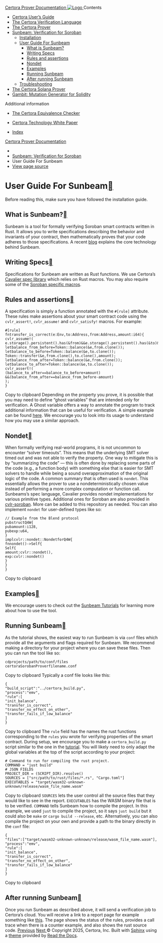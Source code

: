 [ Certora Prover Documentation ![Logo](https://docs.certora.com/en/latest/_static/Certora_Logo_Black.svg) ](https://docs.certora.com/en/latest/index.html)
Contents
  * [Certora User’s Guide](https://docs.certora.com/en/latest/docs/user-guide/index.html)
  * [The Certora Verification Language](https://docs.certora.com/en/latest/docs/cvl/index.html)
  * [The Certora Prover](https://docs.certora.com/en/latest/docs/prover/index.html)
  * [Sunbeam: Verification for Soroban](https://docs.certora.com/en/latest/docs/sunbeam/index.html)
    * [Installation](https://docs.certora.com/en/latest/docs/sunbeam/installation.html)
    * [User Guide For Sunbeam](https://docs.certora.com/en/latest/docs/sunbeam/usage.html)
      * [What is Sunbeam?](https://docs.certora.com/en/latest/docs/sunbeam/usage.html#what-is-sunbeam)
      * [Writing Specs](https://docs.certora.com/en/latest/docs/sunbeam/usage.html#writing-specs)
      * [Rules and assertions](https://docs.certora.com/en/latest/docs/sunbeam/usage.html#rules-and-assertions)
      * [Nondet](https://docs.certora.com/en/latest/docs/sunbeam/usage.html#nondet)
      * [Examples](https://docs.certora.com/en/latest/docs/sunbeam/usage.html#examples)
      * [Running Sunbeam](https://docs.certora.com/en/latest/docs/sunbeam/usage.html#running-sunbeam)
      * [After running Sunbeam](https://docs.certora.com/en/latest/docs/sunbeam/usage.html#after-running-sunbeam)
    * [Troubleshooting](https://docs.certora.com/en/latest/docs/sunbeam/troubleshooting.html)
  * [The Certora Solana Prover](https://docs.certora.com/en/latest/docs/solana/index.html)
  * [Gambit: Mutation Generator for Solidity](https://docs.certora.com/en/latest/docs/gambit/index.html)


Additional information
  * [The Certora Equivalence Checker](https://docs.certora.com/en/latest/docs/equiv-check/index.html)
  * [Certora Technology White Paper](https://docs.certora.com/en/latest/docs/whitepaper/index.html)


  * [Index](https://docs.certora.com/en/latest/genindex.html)


[Certora Prover Documentation](https://docs.certora.com/en/latest/index.html)
  * [](https://docs.certora.com/en/latest/index.html)
  * [Sunbeam: Verification for Soroban](https://docs.certora.com/en/latest/docs/sunbeam/index.html)
  * User Guide For Sunbeam
  * [ View page source](https://docs.certora.com/en/latest/_sources/docs/sunbeam/usage.rst.txt)


# User Guide For Sunbeam[](https://docs.certora.com/en/latest/docs/sunbeam/usage.html#user-guide-for-sunbeam "Link to this heading")
Before reading this, make sure you have followed the installation guide.
## What is Sunbeam?[](https://docs.certora.com/en/latest/docs/sunbeam/usage.html#what-is-sunbeam "Link to this heading")
Sunbeam is a tool for formally verifying Soroban smart contracts written in Rust. It allows you to write specifications describing the behavior and invariants of your contract, then mathematically proves that your code adheres to those specifications. A recent [blog](https://certora.vercel.app/blog/formally-verifying-webassembly) explains the core technology behind Sunbeam.
## Writing Specs[](https://docs.certora.com/en/latest/docs/sunbeam/usage.html#writing-specs "Link to this heading")
Specifications for Sunbeam are written as Rust functions. We use Certora’s [Cavalier spec library](https://github.com/Certora/cvlr) which relies on Rust macros. You may also require some of the [Soroban specific macros](https://github.com/Certora/cvlr-soroban/).
## Rules and assertions[](https://docs.certora.com/en/latest/docs/sunbeam/usage.html#rules-and-assertions "Link to this heading")
A specification is simply a function annotated with the `#[rule]` attribute. These rules make assertions about your smart contract code using the `cvlr_assert!`, `cvlr_assume!` and `cvlr_satisfy!` macros. For example:
```
#[rule]
fntransfer_is_correct(e:Env,to:Address,from:Address,amount:i64){
cvlr_assume!(
e.storage().persistent().has(&from)&&e.storage().persistent().has(&to)&&to!=from);
letbalance_from_before=Token::balance(&e,from.clone());
letbalance_to_before=Token::balance(&e,to.clone());
Token::transfer(&e,from.clone(),to.clone(),amount);
letbalance_from_after=Token::balance(&e,from.clone());
letbalance_to_after=Token::balance(&e,to.clone());
cvlr_assert!(
(balance_to_after==balance_to_before+amount)
&&(balance_from_after==balance_from_before-amount)
);
}

```
Copy to clipboard
Depending on the property you prove, it is possible that you may need to define “ghost variables” that are intended only for verification. A Ghost variable offers a way to annotate the program to track additional information that can be useful for verification. A simple example can be found [here](https://github.com/Certora/reflector-subscription-contract/blob/51944577dc4536e9cf9711db6e125fe1e2254054/src/lib.rs#L44). We encourage you to look into its usage to understand how you may use a similar approach.
## Nondet[](https://docs.certora.com/en/latest/docs/sunbeam/usage.html#nondet "Link to this heading")
When formally verifying real-world programs, it is not uncommon to encounter “solver timeouts”. This means that the underlying SMT solver timed out and was not able to verify the property. One way to mitigate this is by “summarizing the code” — this is often done by replacing some parts of the code (e.g., a function body) with something else that is easier for SMT solvers to handle while being a sound overapproximation of the original logic of the code.
A common summary that is often used is `nondet`. This essentially allows the prover to use a nondeterministically chosen value instead of performing a more complex computation or function call. Sunbeams’s spec language, Cavalier provides nondet implementations for various primitive types. Additional ones for Soroban are also provided in [cvlr-soroban](https://github.com/Certora/cvlr-soroban/blob/main/cvlr-soroban/src/nondet.rs). More can be added to this repository as needed.
You can also implement `nondet` for user-defined types like so:
```
// Example from the Blend protocol
pubstructQ4W{
pubamount:i128,
pubexp:u64,
}
implcvlr::nondet::NondetforQ4W{
fnnondet()->Self{
Self{
amount:cvlr::nondet(),
exp:cvlr::nondet()
}
}
}

```
Copy to clipboard
## Examples[](https://docs.certora.com/en/latest/docs/sunbeam/usage.html#examples "Link to this heading")
We encourage users to check out the [Sunbeam Tutorials](https://certora-sunbeam-tutorials.readthedocs-hosted.com/en/latest/) for learning more about how to use the tool.
## Running Sunbeam[](https://docs.certora.com/en/latest/docs/sunbeam/usage.html#running-sunbeam "Link to this heading")
As the tutorial shows, the easiest way to run Sunbeam is via `conf` files which provide all the arguments and flags required for Sunbeam. We recommend making a directory for your project where you can save these files. Then you can run the tool like so:
```
cdprojects/path/to/conf/files
certoraSorobanProverfilename.conf

```
Copy to clipboard
Typically a conf file looks like this:
```
{
"build_script":"../certora_build.py",
"process":"emv",
"rule":[
"init_balance",
"transfer_is_correct",
"transfer_no_effect_on_other",
"transfer_fails_if_low_balance"
]
}

```
Copy to clipboard
The `rule` field has the names the rust functions corresponding to the `rules` you wrote for verifying properties of the smart contract. During setup, we encourage you to make a `certora_build.py` script similar to the one in the [tutorial](https://github.com/Certora/sunbeam-tutorials/blob/main/projects/token/certora_build.py). You will likely need to only adapt the global variables at the top of the script according to your project:
```
# Command to run for compiling the rust project.
COMMAND = "just build"
# JSON FIELDS
PROJECT_DIR = (SCRIPT_DIR).resolve()
SOURCES = ["src/path/to/rust/files/*.rs", "Cargo.toml"]
EXECUTABLES = "target/wasm32-unknown-unknown/release/wasm_file_name.wasm"

```
Copy to clipboard
`SOURCES` lets the user control all the source files that they would like to see in the report. `EXECUTABLES` has the WASM binary file that is to be verified. `COMMAND` tells Sunbeam how to compile the project. In this example, we used `just` to compile the project, so it says `just build` but it could also be `make` or `cargo build --release`, etc.
Alternatively, you can also compile the project on your own and provide a path to the binary directly in the `conf` file:
```
{
"files":["target/wasm32-unknown-unknown/release/wasm_file_name.wasm"],
"process":"emv",
"rule":[
"init_balance",
"transfer_is_correct",
"transfer_no_effect_on_other",
"transfer_fails_if_low_balance"
]
}

```
Copy to clipboard
## After running Sunbeam[](https://docs.certora.com/en/latest/docs/sunbeam/usage.html#after-running-sunbeam "Link to this heading")
Once you run Sunbeam as described above, it will send a verification job to Certora’s cloud. You will receive a link to a report page for example something like [this](https://prover.certora.com/output/33158/43d2f53488204780bcb004e91be562a9/?anonymousKey=21e6b9c505d1c3eecb004bcdf5778b53b8197a41). The page shows the status of the rules, provides a call trace when there is a counter example, and also shows the rust source code.
[ Previous](https://docs.certora.com/en/latest/docs/sunbeam/installation.html "Installation") [Next ](https://docs.certora.com/en/latest/docs/sunbeam/troubleshooting.html "Troubleshooting")
© Copyright 2025, Certora, Inc.
Built with [Sphinx](https://www.sphinx-doc.org/) using a [theme](https://github.com/readthedocs/sphinx_rtd_theme) provided by [Read the Docs](https://readthedocs.org). 
